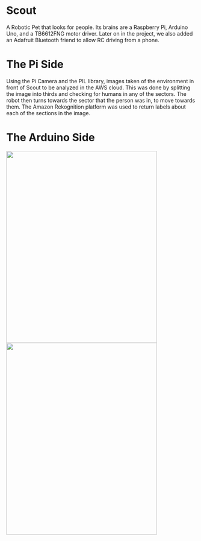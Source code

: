 # Scout
A Robotic Pet that looks for people. Its brains are a Raspberry Pi, Arduino Uno, and a TB6612FNG motor driver. Later on in the project, we also added an Adafruit Bluetooth friend to allow RC driving from a phone.

# The Pi Side
Using the Pi Camera and the PIL library, images taken of the environment in front of Scout to be analyzed in the AWS cloud. This was done by splitting the image into thirds and checking for humans in any of the sectors. The robot then turns towards the sector that the person was in, to move towards them. The Amazon Rekognition platform was used to return labels about each of the sections in the image.

# The Arduino Side




<img src="https://user-images.githubusercontent.com/6588879/36074389-67cbc952-0f0d-11e8-91be-5a0eda0cef20.jpeg" width="400" height="509" data-rotate="90"> <img src="https://user-images.githubusercontent.com/6588879/36074390-67db9b52-0f0d-11e8-9c2e-4cc92ed4b999.jpeg" width="400" height="509" data-rotate="90">
